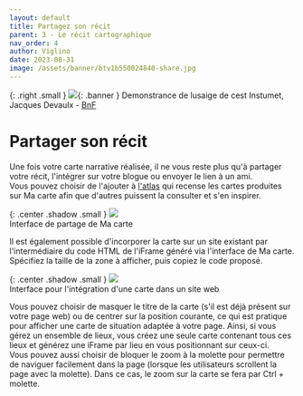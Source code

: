 ```yaml
---
layout: default
title: Partagez son récit
parent: 3 - Le récit cartographique
nav_order: 4
author: Viglino
date: 2023-08-31
image: /assets/banner/btv1b550024840-share.jpg
---
```

{: .right .small }
![](/Macarte-MI/assets/banner/btv1b550024840-share.jpg){: .banner }
Demonstrance de lusaige de cest Instumet, Jacques Devaulx - [BnF](https://gallica.bnf.fr/ark:/12148/btv1b550024840/f62.item)

# Partager son récit

Une fois votre carte narrative réalisée, il ne vous reste plus qu'à partager votre récit, l'intégrer sur votre blogue ou envoyer le lien à un ami.  
Vous pouvez choisir de l'ajouter à [l'atlas](https://macarte.ign.fr/atlas/) qui recense les cartes produites sur Ma carte afin que d'autres puissent la consulter et s'en inspirer.

{: .center .shadow .small }
![](/Macarte-MI/assets//img/ch3.1-share.png)   
Interface de partage de Ma carte

Il est également possible d'incorporer la carte sur un site existant par l'intermédiaire du code HTML de l'iFrame généré via l'interface de Ma carte. Spécifiez la taille de la zone à afficher, puis copiez le code proposé.   

{: .center .shadow .small }
![](/Macarte-MI/assets//img/ch3.1-share2.jpg)   
Interface pour l'intégration d'une carte dans un site web

Vous pouvez choisir de masquer le titre de la carte (s'il est déjà présent sur votre page web) ou de centrer sur la position courante, ce qui est pratique pour afficher une carte de situation adaptée à votre page. Ainsi, si vous gérez un ensemble de lieux, vous créez une seule carte contenant tous ces lieux et générez une iFrame par lieu en vous positionnant sur ceux-ci.    
Vous pouvez aussi choisir de bloquer le zoom à la molette pour permettre de naviguer facilement dans la page (lorsque les utilisateurs scrollent la page avec la molette). Dans ce cas, le zoom sur la carte se fera par Ctrl + molette.
